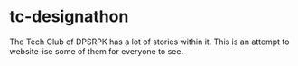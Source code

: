 # tc-designathon
The Tech Club of DPSRPK has a lot of stories within it. This is an attempt to website-ise some of them for everyone to see.
